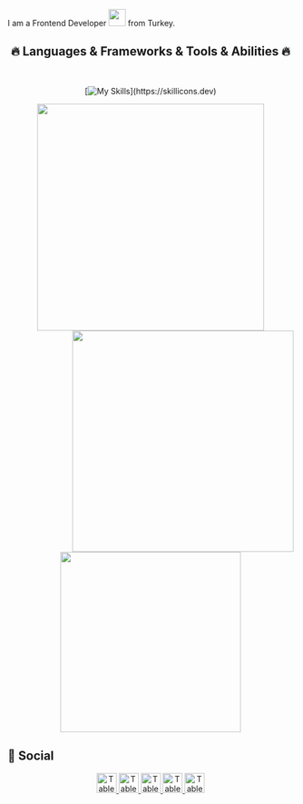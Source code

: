 <!-- <h2> 👋   Hi there! I'm Ethem KIZILYER...:wave:  </h2> -->

I am a Frontend Developer <img src="https://media.giphy.com/media/WUlplcMpOCEmTGBtBW/giphy.gif" width="30"> from Turkey.

<!-- - :telescope:| Full Stack Developer Student | -->

<!-- - :speech_balloon: I am happy to teach you what I know and eager to learn what you will offer -->

<!-- - :zap: In my free time, I solve problems on Codewars,HackerRank,GeeksforGeeks and read tech articles. -->

<!-- - :mailbox:How to reach me: 👇 -->
<!-- -  [![Linkedin Badge](https://img.shields.io/badge/-ethem-blue?style=flat&logo=Linkedin&logoColor=white)](https://www.linkedin.com/in/ethem-kizilyer-691024241/) -->

<h2 align="center">🔥 Languages & Frameworks & Tools & Abilities 🔥</h2>
<br>

<div align="center">

  [![My Skills](https://skillicons.dev/icons?i=js,html,css,ts,tailwind,styledcomponents,sass,redux,react,py,postgres,nextjs,materialui,jquery,firebase,docker,django,bootstrap,)](https://skillicons.dev)
</div>

<!-- (https://github.com/ethemkizilyer/github) -->
<!-- (https://git.io/streak-stats) -->
<div display="flex" align="center">
<img src="http://github-readme-streak-stats.herokuapp.com?user=ethemkizilyer&theme=highcontrast&hide_border=yanl%C4%B1%C5%9F" width="400" display="inline" />
  
  <a href="https://github.com/ethemkizilyer/ethemkizilyer" title="Go to Source">
      <img align="right" width=390 src="https://github-readme-stats.vercel.app/api?username=ethemkizilyer&show_icons=true&theme=react&border_color=61dafb&hide_border=true" />
    </a>

<img src="https://github-readme-stats.vercel.app/api/top-langs/?username=ethemkizilyer&layout=compact&theme=vision-friendly-dark" width="318" display="inline"/>
</div>


## :man: Social
<div align="center">

<a href="https://www.linkedin.com/in/ethem-kizilyer/" > <img src="https://img.shields.io/badge/linkedin-%230077B5.svg?&style=for-the-badge&logo=linkedin&logoColor=white" alt="Tableau"  height="35"> </a>
<a href="https://www.hackerrank.com/ethemkizilyer351" > <img src="https://img.shields.io/badge/-Hackerrank-2EC866?style=for-the-badge&logo=HackerRank&logoColor=white" alt="Tableau"  height="35"> </a>
<a href="https://www.codewars.com/users/Ethem"> <img src="https://img.shields.io/badge/-Codewars-B1361E?style=for-the-badge&logo=Codewars&logoColor=white" alt="Tableau"  height="35"> </a>
<a href="mailto:ethemkizilyer3546@gmail.com"> <img src="https://img.shields.io/badge/gmail-f1f2f6.svg?&style=for-the-badge&logo=gmail&logoColor=red" alt="Tableau"  height="35"> </a>
<a href="https://www.sololearn.com/profile/26034259"> <img src="https://upload.wikimedia.org/wikipedia/commons/thumb/5/53/SoloLearn_logo.svg/489px-SoloLearn_logo.svg.png?20210710155454" alt="Tableau"  height="35"> </a>

</div>


<!-- <p align="left"> <img src="https://komarev.com/ghpvc/?username=ethem" alt="ethem" /> </p> -->




